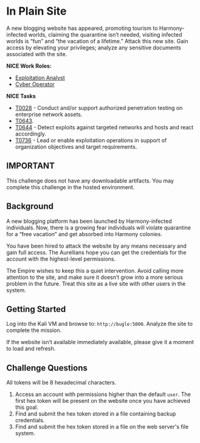 # In Plain Site

A new blogging website has appeared, promoting tourism to Harmony-infected worlds, claiming the quarantine isn’t needed, visiting infected worlds is “fun” and “the vacation of a lifetime." Attack this new site. Gain access by elevating your privileges; analyze any sensitive documents associated with the site.

**NICE Work Roles:**
- [Exploitation Analyst](https://niccs.cisa.gov/workforce-development/nice-framework)
- [Cyber Operator](https://niccs.cisa.gov/workforce-development/nice-framework)

**NICE Tasks**
- [T0028](https://niccs.cisa.gov/workforce-development/nice-framework) - Conduct and/or support authorized penetration testing on enterprise network assets.
- [T0643](https://niccs.cisa.gov/workforce-development/nice-framework).
- [T0644](https://niccs.cisa.gov/workforce-development/nice-framework) - Detect exploits against targeted networks and hosts and react accordingly.
- [T0736](https://niccs.cisa.gov/workforce-development/nice-framework) - Lead or enable exploitation operations in support of organization objectives and target requirements.

## IMPORTANT

This challenge does not have any downloadable artifacts. You may complete this challenge in the hosted environment.

## Background

A new blogging platform has been launched by Harmony-infected individuals. Now, there is a growing fear  individuals will violate quarantine for a “free vacation” and get absorbed into Harmony colonies. 

You have been hired to attack the website by any means necessary and gain full access. The Aurellians hope you can get the credentials for the account with the highest-level permissions. 

The Empire wishes to keep this a quiet intervention. Avoid calling more attention to the site, and make sure it doesn’t grow into a more serious problem in the future. Treat this site as a live site with other users in the system.

## Getting Started

Log into the Kali VM and browse to: `http://bugle:5000`. Analyze the site to complete the mission. 

If the website isn’t available immediately available, please give it a moment to load and  refresh.

## Challenge Questions

All tokens will be 8 hexadecimal characters.

1. Access an account with permissions higher than the default `user`. The first hex token will be present on the website once you have achieved this goal.
2. Find and submit the hex token stored in a file containing backup credentials.
3. Find and submit the hex token stored in a file on the web server's file system.
